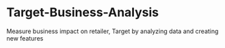 # Target-Business-Analysis
Measure business impact on retailer, Target by analyzing data and creating new features
